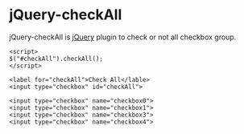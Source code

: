 jQuery-checkAll
===============

jQuery-checkAll is [jQuery](http://jquery.com) plugin to check or not all checkbox group.

    <script>
    $("#checkAll").checkAll();
    </script>
    
    <label for="checkAll">Check All</lable>
    <input type="checkbox" id="checkAll">
    
    <input type="checkbox" name="checkbox0">
    <input type="checkbox" name="checkbox1">
    <input type="checkbox" name="checkbox3">
    <input type="checkbox" name="checkbox4">